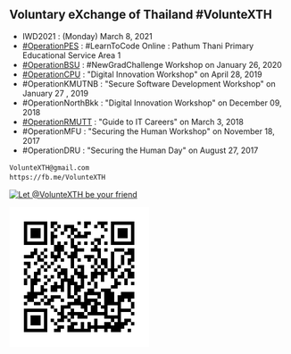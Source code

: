 ## Voluntary eXchange of Thailand #VolunteXTH

+ IWD2021 : (Monday) March 8, 2021
+ [#OperationPES](OperationPES) : #LearnToCode Online : Pathum Thani Primary Educational Service Area 1
+ [#OperationBSU](OperationBSU) : #NewGradChallenge Workshop on January 26, 2020
+ [#OperationCPU](OperationCPU) : "Digital Innovation Workshop" on April 28, 2019
+ #OperationKMUTNB : "Secure Software Development Workshop" on January 27 , 2019
+ #OperationNorthBkk : "Digital Innovation Workshop" on December 09, 2018 
+ [#OperationRMUTT](https://youtu.be/9-vCHJvjWBU) : "Guide to IT Careers" on March 3, 2018
+ #OperationMFU : "Securing the Human Workshop" on November 18, 2017 
+ #OperationDRU : "Securing the Human Day" on August 27, 2017

```markdown
VolunteXTH@gmail.com
https://fb.me/VolunteXTH
```

[![](https://scdn.line-apps.com/n/line_add_friends/btn/en.png "Let @VolunteXTH be your friend")](https://lin.ee/cnIgUj4)

[![](/@VolunteXTH.png "Let @VolunteXTH be your friend")](https://lin.ee/cnIgUj4)